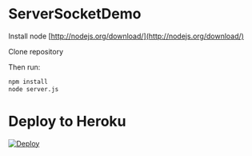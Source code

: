 ServerSocketDemo
================

Install node [http://nodejs.org/download/](http://nodejs.org/download/)

Clone repository

Then run:

```sh
npm install
node server.js
```

Deploy to Heroku
================

[![Deploy](https://www.herokucdn.com/deploy/button.png)](https://heroku.com/deploy?template=[![Deploy](https://www.herokucdn.com/deploy/button.png)](https://heroku.com/deploy?template=https://github.com/heroku/node-js-sample/tree/master))
